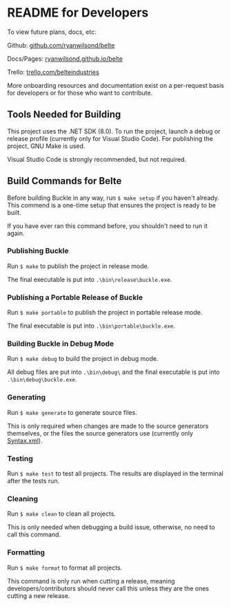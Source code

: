# README for Developers

To view future plans, docs, etc:

Github: [github.com/ryanwilsond/belte](https://github.com/ryanwilsond/belte)

Docs/Pages: [ryanwilsond.github.io/belte](https://ryanwilsond.github.io/belte/)

Trello: [trello.com/belteindustries](https://trello.com/belteindustries)

More onboarding resources and documentation exist on a per-request basis for
developers or for those who want to contribute.

## Tools Needed for Building

This project uses the .NET SDK (8.0). To run the project, launch a debug or
release profile (currently only for Visual Studio Code). For publishing the
project, GNU Make is used.

Visual Studio Code is strongly recommended, but not required.

## Build Commands for Belte

Before building Buckle in any way, run `$ make setup` if you haven't already.
This commend is a one-time setup that ensures the project is ready to be built.

If you have ever ran this command before, you shouldn't need to run it again.

### Publishing Buckle

Run `$ make` to publish the project in release mode.

The final executable is put into `.\bin\release\buckle.exe`.

### Publishing a Portable Release of Buckle

Run `$ make portable` to publish the project in portable release mode.

The final executable is put into `.\bin\portable\buckle.exe`.

### Building Buckle in Debug Mode

Run `$ make debug` to build the project in debug mode.

All debug files are put into `.\bin\debug\` and the final executable is put into
`.\bin\debug\buckle.exe`.

### Generating

Run `$ make generate` to generate source files.

This is only required when changes are made to the source generators themselves,
or the files the source generators use (currently only [Syntax.xml](src/Buckle/Compiler/CodeAnalysis/Syntax/Syntax.xml)).

### Testing

Run `$ make test` to test all projects. The results are displayed in the
terminal after the tests run.

### Cleaning

Run `$ make clean` to clean all projects.

This is only needed when debugging a build issue, otherwise, no need to call
this command.

### Formatting

Run `$ make format` to format all projects.

This command is only run when cutting a release, meaning
developers/contributors should never call this unless they are the ones
cutting a new release.
